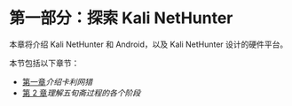 # 第一部分：探索 Kali NetHunter

本章将介绍 Kali NetHunter 和 Android，以及 Kali NetHunter 设计的硬件平台。

本节包括以下章节：

*   [第一章](01.html)*介绍卡利网猎*
*   [第 2 章](02.html)*理解五旬斋过程的各个阶段*